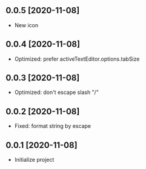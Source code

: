 ## 0.0.5 [2020-11-08]

- New icon

## 0.0.4 [2020-11-08]

- Optimized: prefer activeTextEditor.options.tabSize

## 0.0.3 [2020-11-08]

- Optimized: don't escape slash "/"


## 0.0.2 [2020-11-08]

- Fixed: format string by escape


## 0.0.1 [2020-11-08]

- Initialize project